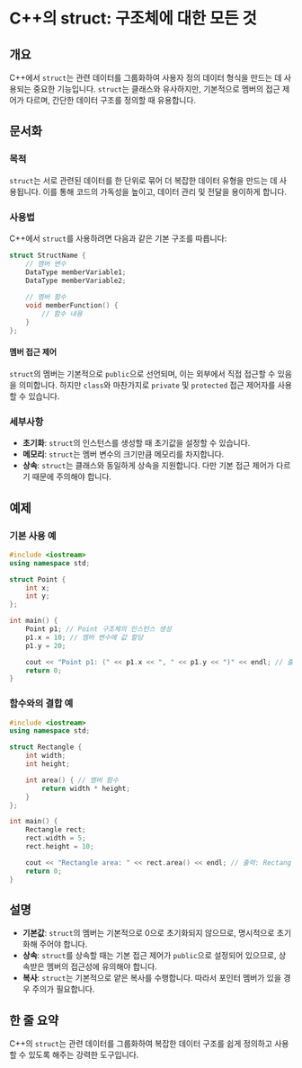 <!--
Meta Description: # C++의 struct: 구조체에 대한 모든 것 ## 개요 C++에서 `struct`는 관련 데이터를 그룹화하여 사용자 정의 데이터 형식을 만드는 데 사용되는 중요한 기능입니다. `struct`는 클래스와 유사하지만, 기본적으로 멤버의 접근 제어가 다르며, 간단한 데...
Meta Keywords: struct, int, 데이터, point, 기본적으로
-->

# C++의 struct: 구조체에 대한 모든 것

## 개요
C++에서 `struct`는 관련 데이터를 그룹화하여 사용자 정의 데이터 형식을 만드는 데 사용되는 중요한 기능입니다. `struct`는 클래스와 유사하지만, 기본적으로 멤버의 접근 제어가 다르며, 간단한 데이터 구조를 정의할 때 유용합니다.

## 문서화

### 목적
`struct`는 서로 관련된 데이터를 한 단위로 묶어 더 복잡한 데이터 유형을 만드는 데 사용됩니다. 이를 통해 코드의 가독성을 높이고, 데이터 관리 및 전달을 용이하게 합니다.

### 사용법
C++에서 `struct`를 사용하려면 다음과 같은 기본 구조를 따릅니다:

```cpp
struct StructName {
    // 멤버 변수
    DataType memberVariable1;
    DataType memberVariable2;
    
    // 멤버 함수
    void memberFunction() {
        // 함수 내용
    }
};
```

#### 멤버 접근 제어
`struct`의 멤버는 기본적으로 `public`으로 선언되며, 이는 외부에서 직접 접근할 수 있음을 의미합니다. 하지만 `class`와 마찬가지로 `private` 및 `protected` 접근 제어자를 사용할 수 있습니다.

### 세부사항
- **초기화**: `struct`의 인스턴스를 생성할 때 초기값을 설정할 수 있습니다.
- **메모리**: `struct`는 멤버 변수의 크기만큼 메모리를 차지합니다.
- **상속**: `struct`는 클래스와 동일하게 상속을 지원합니다. 다만 기본 접근 제어가 다르기 때문에 주의해야 합니다.

## 예제

### 기본 사용 예
```cpp
#include <iostream>
using namespace std;

struct Point {
    int x;
    int y;
};

int main() {
    Point p1; // Point 구조체의 인스턴스 생성
    p1.x = 10; // 멤버 변수에 값 할당
    p1.y = 20;

    cout << "Point p1: (" << p1.x << ", " << p1.y << ")" << endl; // 출력: Point p1: (10, 20)
    return 0;
}
```

### 함수와의 결합 예
```cpp
#include <iostream>
using namespace std;

struct Rectangle {
    int width;
    int height;

    int area() { // 멤버 함수
        return width * height;
    }
};

int main() {
    Rectangle rect;
    rect.width = 5;
    rect.height = 10;

    cout << "Rectangle area: " << rect.area() << endl; // 출력: Rectangle area: 50
    return 0;
}
```

## 설명
- **기본값**: `struct`의 멤버는 기본적으로 0으로 초기화되지 않으므로, 명시적으로 초기화해 주어야 합니다.
- **상속**: `struct`를 상속할 때는 기본 접근 제어가 `public`으로 설정되어 있으므로, 상속받은 멤버의 접근성에 유의해야 합니다.
- **복사**: `struct`는 기본적으로 얕은 복사를 수행합니다. 따라서 포인터 멤버가 있을 경우 주의가 필요합니다.

## 한 줄 요약
C++의 `struct`는 관련 데이터를 그룹화하여 복잡한 데이터 구조를 쉽게 정의하고 사용할 수 있도록 해주는 강력한 도구입니다.
